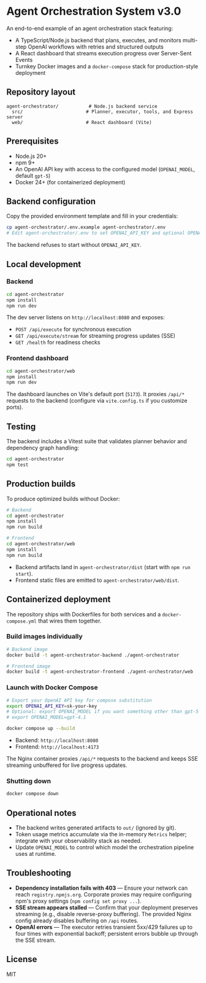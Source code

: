 # Agent Orchestration System v3.0

An end-to-end example of an agent orchestration stack featuring:

- A TypeScript/Node.js backend that plans, executes, and monitors multi-step OpenAI workflows with retries and structured outputs
- A React dashboard that streams execution progress over Server-Sent Events
- Turnkey Docker images and a `docker-compose` stack for production-style deployment

## Repository layout

```
agent-orchestrator/           # Node.js backend service
  src/                       # Planner, executor, tools, and Express server
  web/                       # React dashboard (Vite)
```

## Prerequisites

- Node.js 20+
- npm 9+
- An OpenAI API key with access to the configured model (`OPENAI_MODEL`, default `gpt-5`)
- Docker 24+ (for containerized deployment)

## Backend configuration

Copy the provided environment template and fill in your credentials:

```bash
cp agent-orchestrator/.env.example agent-orchestrator/.env
# Edit agent-orchestrator/.env to set OPENAI_API_KEY and optional OPENAI_MODEL/PORT
```

The backend refuses to start without `OPENAI_API_KEY`.

## Local development

### Backend

```bash
cd agent-orchestrator
npm install
npm run dev
```

The dev server listens on `http://localhost:8080` and exposes:

- `POST /api/execute` for synchronous execution
- `GET /api/execute/stream` for streaming progress updates (SSE)
- `GET /health` for readiness checks

### Frontend dashboard

```bash
cd agent-orchestrator/web
npm install
npm run dev
```

The dashboard launches on Vite's default port (`5173`). It proxies `/api/*` requests to the backend (configure via `vite.config.ts` if you customize ports).

## Testing

The backend includes a Vitest suite that validates planner behavior and dependency graph handling:

```bash
cd agent-orchestrator
npm test
```

## Production builds

To produce optimized builds without Docker:

```bash
# Backend
cd agent-orchestrator
npm install
npm run build

# Frontend
cd agent-orchestrator/web
npm install
npm run build
```

- Backend artifacts land in `agent-orchestrator/dist` (start with `npm run start`).
- Frontend static files are emitted to `agent-orchestrator/web/dist`.

## Containerized deployment

The repository ships with Dockerfiles for both services and a `docker-compose.yml` that wires them together.

### Build images individually

```bash
# Backend image
docker build -t agent-orchestrator-backend ./agent-orchestrator

# Frontend image
docker build -t agent-orchestrator-frontend ./agent-orchestrator/web
```

### Launch with Docker Compose

```bash
# Export your OpenAI API key for compose substitution
export OPENAI_API_KEY=sk-your-key
# Optional: export OPENAI_MODEL if you want something other than gpt-5
# export OPENAI_MODEL=gpt-4.1

docker compose up --build
```

- Backend: `http://localhost:8080`
- Frontend: `http://localhost:4173`

The Nginx container proxies `/api/*` requests to the backend and keeps SSE streaming unbuffered for live progress updates.

### Shutting down

```bash
docker compose down
```

## Operational notes

- The backend writes generated artifacts to `out/` (ignored by git).
- Token usage metrics accumulate via the in-memory `Metrics` helper; integrate with your observability stack as needed.
- Update `OPENAI_MODEL` to control which model the orchestration pipeline uses at runtime.

## Troubleshooting

- **Dependency installation fails with 403** — Ensure your network can reach `registry.npmjs.org`. Corporate proxies may require configuring npm's proxy settings (`npm config set proxy ...`).
- **SSE stream appears stalled** — Confirm that your deployment preserves streaming (e.g., disable reverse-proxy buffering). The provided Nginx config already disables buffering on `/api` routes.
- **OpenAI errors** — The executor retries transient 5xx/429 failures up to four times with exponential backoff; persistent errors bubble up through the SSE stream.

## License

MIT
